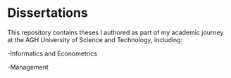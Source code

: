 # Dissertations
This repository contains theses I authored as part of my academic journey at the AGH University of Science and Technology, including:

-Informatics and Econometrics

-Management
